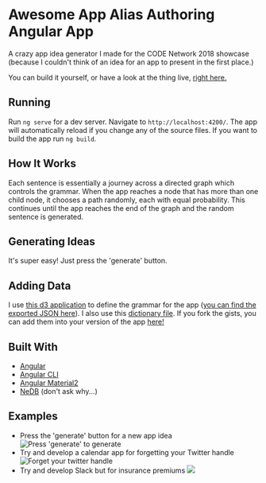 # Awesome App Alias Authoring Angular App

A crazy app idea generator I made for the CODE Network 2018 showcase (because I couldn't think of an idea for an app to present in the first place.)

You can build it yourself, or have a look at the thing live, [right here.](http://bennetthardwick.com/projects/app-names)

## Running

Run `ng serve` for a dev server. Navigate to `http://localhost:4200/`. The app will automatically reload if you change any of the source files. If you want to build the app run `ng build`.

## How It Works

Each sentence is essentially a journey across a directed graph which controls the grammar. When the app reaches a node that has more than one child node, it chooses a path randomly, each with equal probability. This continues until the app reaches the end of the graph and the random sentence is generated.

## Generating Ideas

It's super easy! Just press the 'generate' button.

## Adding Data

I use [this d3 application](https://bl.ocks.org/cjrd/6863459) to define the grammar for the app ([you can find the exported JSON here](https://gist.github.com/bennetthardwick/ec1984f8c04b30495e59cc83de701c77)). I also use this [dictionary file](https://gist.github.com/bennetthardwick/0a51d675d72ed056db78bdea5d5b4a55). If you fork the gists, you can add them into your version of the app [here!](http://bennetthardwick.com/projects/app-names/#/settings)


## Built With
- [Angular](https://github.com/angular/angular)
- [Angular CLI](https://github.com/angular/angular-cli)
- [Angular Material2](https://github.com/angular/material2)
- [NeDB](https://github.com/louischatriot/nedb) (don't ask why...)

## Examples
- Press the 'generate' button for a new app idea 
![Press 'generate' to generate](https://i.imgur.com/lQLtOaM.png)
- Try and develop a calendar app for forgetting your Twitter handle
![Forget your twitter handle](https://i.imgur.com/zPdqjHL.png)
- Try and develop Slack but for insurance premiums
![](https://i.imgur.com/7UqqpLQ.png)
